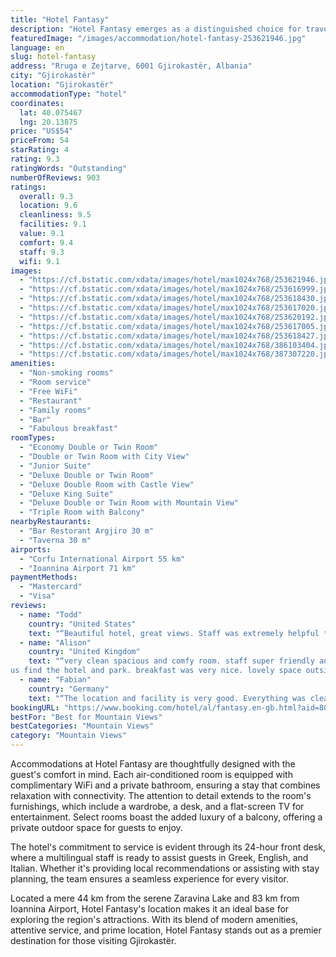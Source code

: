 ```yaml
---
title: "Hotel Fantasy"
description: "Hotel Fantasy emerges as a distinguished choice for travelers seeking a blend of comfort and convenience in Gjirokastër."
featuredImage: "/images/accommodation/hotel-fantasy-253621946.jpg"
language: en
slug: hotel-fantasy
address: "Rruga e Zejtarve, 6001 Gjirokastër, Albania"
city: "Gjirokastër"
location: "Gjirokastër"
accommodationType: "hotel"
coordinates:
  lat: 40.075467
  lng: 20.13875
price: "US$54"
priceFrom: 54
starRating: 4
rating: 9.3
ratingWords: "Outstanding"
numberOfReviews: 903
ratings:
  overall: 9.3
  location: 9.6
  cleanliness: 9.5
  facilities: 9.1
  value: 9.1
  comfort: 9.4
  staff: 9.3
  wifi: 9.1
images:
  - "https://cf.bstatic.com/xdata/images/hotel/max1024x768/253621946.jpg?k=4c1c549c1e149866880c508c65dd0e495f5dfc4fe4f98cb1e14d9859c56e6574&o=&hp=1"
  - "https://cf.bstatic.com/xdata/images/hotel/max1024x768/253616999.jpg?k=37bac52edf23d9aa84cbd05529c8d2584aea7f75bbb5897e8879453a532f6e41&o=&hp=1"
  - "https://cf.bstatic.com/xdata/images/hotel/max1024x768/253618430.jpg?k=3694057e02defc7aa6847057d7dff03b2d08e0607641a46a56c98d81e9be213b&o=&hp=1"
  - "https://cf.bstatic.com/xdata/images/hotel/max1024x768/253617020.jpg?k=2159b67c1d6580f5a1bbddaa4d59f81abbe4a272f671e5eb84260943df85924d&o=&hp=1"
  - "https://cf.bstatic.com/xdata/images/hotel/max1024x768/253620192.jpg?k=0481ba75e3c392138cf12faa38115593ee09ab254937e06ed7b94a7670004c08&o=&hp=1"
  - "https://cf.bstatic.com/xdata/images/hotel/max1024x768/253617005.jpg?k=7002d51938d529ebb3b4b0a81268b79e902a74322e5ff64f9cfdff7521fc9093&o=&hp=1"
  - "https://cf.bstatic.com/xdata/images/hotel/max1024x768/253618427.jpg?k=a6a46d1fd9ca2593dc36e7dd15935a8b1ad38dd8825e062bb70c8877f3e4241d&o=&hp=1"
  - "https://cf.bstatic.com/xdata/images/hotel/max1024x768/386103404.jpg?k=b3352c65725f70ea6f7577b7ce005a898f3c42bc32a68392162a310a6a25d048&o=&hp=1"
  - "https://cf.bstatic.com/xdata/images/hotel/max1024x768/387307220.jpg?k=83db9580715ec0c1abacde19cadbf3603aac805da4ae8110e6e21423259a248e&o=&hp=1"
amenities:
  - "Non-smoking rooms"
  - "Room service"
  - "Free WiFi"
  - "Restaurant"
  - "Family rooms"
  - "Bar"
  - "Fabulous breakfast"
roomTypes:
  - "Economy Double or Twin Room"
  - "Double or Twin Room with City View"
  - "Junior Suite"
  - "Deluxe Double or Twin Room"
  - "Deluxe Double Room with Castle View"
  - "Deluxe King Suite"
  - "Deluxe Double or Twin Room with Mountain View"
  - "Triple Room with Balcony"
nearbyRestaurants:
  - "Bar Restorant Argjiro 30 m"
  - "Taverna 30 m"
airports:
  - "Corfu International Airport 55 km"
  - "Ioannina Airport 71 km"
paymentMethods:
  - "Mastercard"
  - "Visa"
reviews:
  - name: "Todd"
    country: "United States"
    text: "“Beautiful hotel, great views. Staff was extremely helpful to us in finding parking - we apprecitated their kindness and willingness to help. We enjoyed a great dinner there. The breakfast was excellent!! So many options and everything tasted...”"
  - name: "Alison"
    country: "United Kingdom"
    text: "“very clean spacious and comfy room. staff super friendly and kind. came to help
us find the hotel and park. breakfast was very nice. lovely space outside to sit and enjoy the view. balcony to enjoy the view and breeze from”"
  - name: "Fabian"
    country: "Germany"
    text: "“The location and facility is very good. Everything was clean.”"
bookingURL: "https://www.booking.com/hotel/al/fantasy.en-gb.html?aid=8035640"
bestFor: "Best for Mountain Views"
bestCategories: "Mountain Views"
category: "Mountain Views"
---
```


Accommodations at Hotel Fantasy are thoughtfully designed with the guest's comfort in mind. Each air-conditioned room is equipped with complimentary WiFi and a private bathroom, ensuring a stay that combines relaxation with connectivity. The attention to detail extends to the room's furnishings, which include a wardrobe, a desk, and a flat-screen TV for entertainment. Select rooms boast the added luxury of a balcony, offering a private outdoor space for guests to enjoy.

The hotel's commitment to service is evident through its 24-hour front desk, where a multilingual staff is ready to assist guests in Greek, English, and Italian. Whether it's providing local recommendations or assisting with stay planning, the team ensures a seamless experience for every visitor.

Located a mere 44 km from the serene Zaravina Lake and 83 km from Ioannina Airport, Hotel Fantasy's location makes it an ideal base for exploring the region's attractions. With its blend of modern amenities, attentive service, and prime location, Hotel Fantasy stands out as a premier destination for those visiting Gjirokastër.